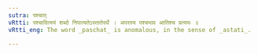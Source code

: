 ```yaml
---
sutra: पश्चात्
vRtti: पश्चादित्ययं शब्दो निपात्यतेऽस्तातेरर्थे । अपरस्य पश्चभाव आतिश्च प्रत्ययः ॥
vRtti_eng: The word _paschat_ is anomalous, in the sense of _astati_.

---
```

